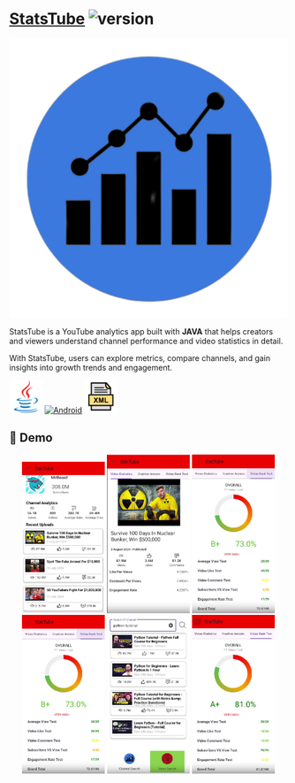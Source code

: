 # [StatsTube](https://github.com/StatsTube) ![version](https://img.shields.io/badge/version-1.0.0-blue.svg) 




![Image](/res/drawable/analysis.png)

StatsTube is a YouTube analytics app built with **JAVA** that helps creators and viewers understand channel performance and video statistics in detail.  

With StatsTube, users can explore metrics, compare channels, and gain insights into growth trends and engagement.  

[<img src="https://raw.githubusercontent.com/devicons/devicon/master/icons/java/java-original.svg" width="60" height="60" alt="Java"/>](https://www.oracle.com/java/) [<img src="https://developer.android.com/static/images/logos/android.svg" width="60" height="60" alt="Android"/>](https://developer.android.com/) [<img src="https://raw.githubusercontent.com/github/explore/main/topics/xml/xml.png" width="60" height="60" alt="XML"/>](https://developer.android.com/guide/topics/ui)
  


## 📱 Demo

<p align="center">
  <img src="demo/1.png" width="150" />
  <img src="demo/2.png" width="150" />
  <img src="demo/3.png" width="150" />
  <img src="demo/4.png" width="150" />
  <img src="demo/5.png" width="150" />
  <img src="demo/6.png" width="150" />
</p>
